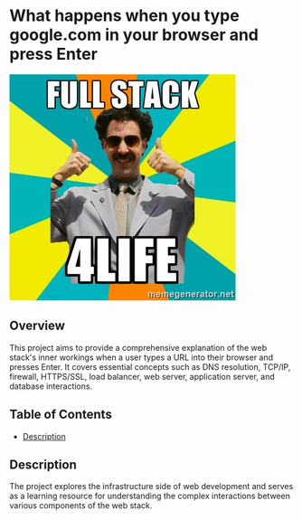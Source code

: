 # What happens when you type google.com in your browser and press Enter

![Header Image](aJPw3mw.jpg)

## Overview

This project aims to provide a comprehensive explanation of the web stack's inner workings when a user types a URL into their browser and presses Enter. It covers essential concepts such as DNS resolution, TCP/IP, firewall, HTTPS/SSL, load balancer, web server, application server, and database interactions.


## Table of Contents

- [Description](#description)

## Description

The project explores the infrastructure side of web development and serves as a learning resource for understanding the complex interactions between various components of the web stack.
